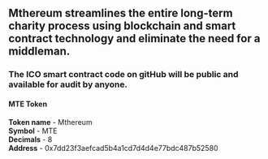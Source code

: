 <h2>Mthereum streamlines the entire long-term charity process using blockchain and smart contract technology and eliminate the need for a middleman.</h2>

<h3>The ICO smart contract code on gitHub will be public and available for audit by anyone. </h3>

<h4>MTE Token</h4>
<b>Token name</b> - Mthereum <br/>
<b>Symbol</b> - MTE <br/>
<b>Decimals</b> - 8 <br/>
<b>Address</b> - 0x7dd23f3aefcad5b4a1cd7d4d4e77bdc487b52580
